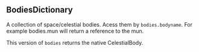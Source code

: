 ## BodiesDictionary


A collection of space/celestial bodies.
Acess them by `bodies.bodyname`. 
For example bodies.mun will return a reference to the mun.

This version of `bodies` returns the native CelestialBody.


